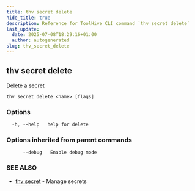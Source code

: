 ```yaml
---
title: thv secret delete
hide_title: true
description: Reference for ToolHive CLI command `thv secret delete`
last_update:
  date: 2025-07-08T18:29:16+01:00
  author: autogenerated
slug: thv_secret_delete
---
```


## thv secret delete

Delete a secret

```
thv secret delete <name> [flags]
```

### Options

```
  -h, --help   help for delete
```

### Options inherited from parent commands

```
      --debug   Enable debug mode
```

### SEE ALSO

* [thv secret](thv_secret.md)	 - Manage secrets

